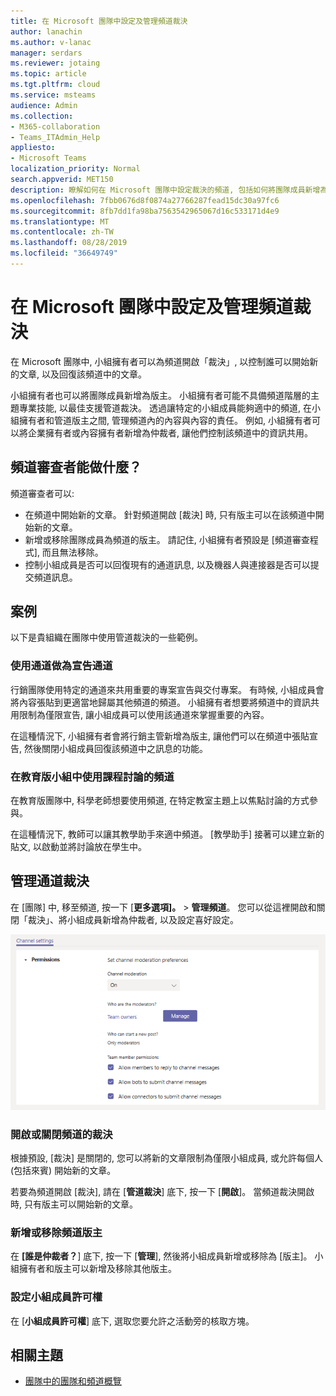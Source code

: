 ```yaml
---
title: 在 Microsoft 團隊中設定及管理頻道裁決
author: lanachin
ms.author: v-lanac
manager: serdars
ms.reviewer: jotaing
ms.topic: article
ms.tgt.pltfrm: cloud
ms.service: msteams
audience: Admin
ms.collection:
- M365-collaboration
- Teams_ITAdmin_Help
appliesto:
- Microsoft Teams
localization_priority: Normal
search.appverid: MET150
description: 瞭解如何在 Microsoft 團隊中設定裁決的頻道, 包括如何將團隊成員新增為頻道審查程式。
ms.openlocfilehash: 7fbb0676d8f0874a27766287fead15dc30a97fc6
ms.sourcegitcommit: 8fb7dd1fa98ba7563542965067d16c533171d4e9
ms.translationtype: MT
ms.contentlocale: zh-TW
ms.lasthandoff: 08/28/2019
ms.locfileid: "36649749"
---
```

# <a name="set-up-and-manage-channel-moderation-in-microsoft-teams"></a>在 Microsoft 團隊中設定及管理頻道裁決

在 Microsoft 團隊中, 小組擁有者可以為頻道開啟「裁決」, 以控制誰可以開始新的文章, 以及回復該頻道中的文章。

小組擁有者也可以將團隊成員新增為版主。 小組擁有者可能不具備頻道階層的主題專業技能, 以最佳支援管道裁決。 透過讓特定的小組成員能夠適中的頻道, 在小組擁有者和管道版主之間, 管理頻道內的內容與內容的責任。 例如, 小組擁有者可以將企業擁有者或內容擁有者新增為仲裁者, 讓他們控制該頻道中的資訊共用。

## <a name="what-can-a-channel-moderator-do"></a>頻道審查者能做什麼？

頻道審查者可以:

- 在頻道中開始新的文章。 針對頻道開啟 [裁決] 時, 只有版主可以在該頻道中開始新的文章。
- 新增或移除團隊成員為頻道的版主。 請記住, 小組擁有者預設是 [頻道審查程式], 而且無法移除。
- 控制小組成員是否可以回復現有的通道訊息, 以及機器人與連接器是否可以提交頻道訊息。

## <a name="scenarios"></a>案例

以下是貴組織在團隊中使用管道裁決的一些範例。

### <a name="use-a-channel-as-an-announcement-channel"></a>使用通道做為宣告通道

行銷團隊使用特定的通道來共用重要的專案宣告與交付專案。 有時候, 小組成員會將內容張貼到更適當地歸屬其他頻道的頻道。 小組擁有者想要將頻道中的資訊共用限制為僅限宣告, 讓小組成員可以使用該通道來掌握重要的內容。

在這種情況下, 小組擁有者會將行銷主管新增為版主, 讓他們可以在頻道中張貼宣告, 然後關閉小組成員回復該頻道中之訊息的功能。

### <a name="use-a-channel-for-class-discussions-in-teams-for-education"></a>在教育版小組中使用課程討論的頻道

在教育版團隊中, 科學老師想要使用頻道, 在特定教室主題上以焦點討論的方式參與。

在這種情況下, 教師可以讓其教學助手來適中頻道。 [教學助手] 接著可以建立新的貼文, 以啟動並將討論放在學生中。

## <a name="manage-channel-moderation"></a>管理通道裁決

在 [團隊] 中, 移至頻道, 按一下 [**更多選項]。** > **管理頻道**。 您可以從這裡開啟和關閉「裁決」、將小組成員新增為仲裁者, 以及設定喜好設定。

![manage-channel-moderation-in-teams-preferences .png](media/manage-channel-moderation-in-teams-preferences.png)

### <a name="turn-on-or-turn-off-moderation-for-a-channel"></a>開啟或關閉頻道的裁決

根據預設, [裁決] 是關閉的, 您可以將新的文章限制為僅限小組成員, 或允許每個人 (包括來賓) 開始新的文章。

若要為頻道開啟 [裁決], 請在 [**管道裁決**] 底下, 按一下 [**開啟**]。 當頻道裁決開啟時, 只有版主可以開始新的文章。 

### <a name="add-or-remove-channel-moderators"></a>新增或移除頻道版主

在 **[誰是仲裁者？**] 底下, 按一下 [**管理**], 然後將小組成員新增或移除為 [版主]。 小組擁有者和版主可以新增及移除其他版主。  

### <a name="set-team-member-permissions"></a>設定小組成員許可權

在 [**小組成員許可權**] 底下, 選取您要允許之活動旁的核取方塊。

## <a name="related-topics"></a>相關主題

- [團隊中的團隊和頻道概覽](teams-channels-overview.md)